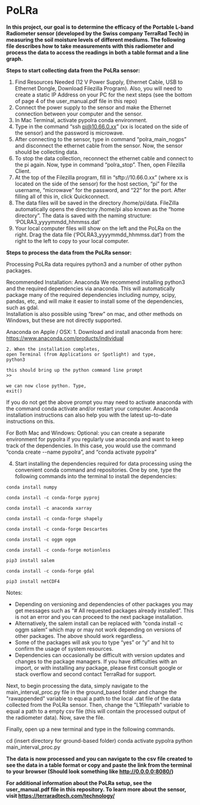 # PoLRa
**In this project, our goal is to determine the efficacy of the Portable L-band Radiometer sensor (developed by the Swiss company TerraRad Tech) in measuring 
the soil moisture levels of different mediums. The following file describes how to take measurements with this radiometer and process the data to access the readings in both
a table format and a line graph.**

**Steps to start collecting data from the PoLRa sensor:**
  1. Find Resources Needed (12 V Power Supply, Ethernet Cable, USB to Ethernet Dongle, Download Filezilla Program). Also, you will need to create a static IP Address on your PC for the next steps (see the bottom of page 4 of the user_manual.pdf file in this repo)
  2. Connect the power supply to the sensor and make the Ethernet connection between your computer and the sensor.
  3. In Mac Terminal, activate pypolra conda environment.
  4. Type in the command “ssh pi@10.66.0.xx” (xx is located on the side of the sensor) and the password is microwave.
  5. After connecting to the sensor, type in command “polra_main_nogps” and disconnect the ethernet cable from the sensor. Now, the sensor should be collecting data.
  6. To stop the data collection, reconnect the ethernet cable and connect to the pi again. Now, type in command “polra_stop”. Then, open Filezilla Client.
  7. At the top of the Filezilla program, fill in “sftp://10.66.0.xx” (where xx is located on the side of the sensor) for the host section, “pi” for the username, “microwave” for the password, and “22” for the port. After filling all of this in, click Quickconnect.
  8. The data files will be saved in the directory /home/pi/data. FileZilla automatically opens the directory /home/pi also known as the “home directory”. The data is saved with the naming structure: ‘POLRA3_yyyymmdd_hhmmss.dat’
  9. Your local computer files will show on the left and the PoLRa on the right. Drag the data file (‘POLRA3_yyyymmdd_hhmmss.dat’) from the right to the left to copy to your local computer.

**Steps to process the data from the PoLRa sensor:**

  Processing PoLRa data requires python3 and a number of other python packages. 
   
  Recommended Installation: Anaconda 
  We recommend installing python3 and the required dependencies via anaconda. This will automatically package many of the required dependencies including numpy, scipy, pandas, etc, and will make it easier 
  to install some of the dependencies, such as gdal.  
  Installation is also possible using “brew” on mac, and other methods on Windows, but these are not directly supported.
  
  Anaconda on Apple / OSX: 
    1. Download and install anaconda from here: https://www.anaconda.com/products/individual 
     
    2. When the installation completes,  
    open Terminal (from Applications or Spotlight) and type, 
    python3 
     
    this should bring up the python command line prompt  
    >> 
     
    we can now close python. Type, 
    exit() 
  
  If you do not get the above prompt you may need to activate anaconda with the command conda activate and/or restart your computer. Anaconda installation instructions can also help you with 
  the latest up-to-date instructions on this.
  
  For Both Mac and Windows: 
    Optional: you can create a separate environment for pypolra if you regularly use anaconda and want to 
    keep track of the dependencies. In this case, you would use the command  
    “conda create --name pypolra”, and “conda activate pypolra”  
   
  4. Start installing the dependencies required for data processing using the convenient conda command and repositories. 
   One by one, type the following commands into the terminal to install the dependencies:
   
    conda install numpy 
   
    conda install -c conda-forge pyproj 
   
    conda install -c anaconda xarray 
   
    conda install -c conda-forge shapely 
   
    conda install -c conda-forge Descartes 
   
    conda install -c oggm oggm 
   
    conda install -c conda-forge motionless 
   
    pip3 install salem 
   
    conda install -c conda-forge gdal 
   
    pip3 install netCDF4
  
  Notes:
  - Depending on versioning and dependencies of other packages you may get messages such as “# All requested packages already installed”. This is not an error and you can proceed to the 
  next package installation.  
  - Alternatively, the salem install can be replaced with “conda install -c oggm salem“ which may or may not work depending on versions of other packages. The above should work regardless.  
  - Some of the packages will ask you to type “yes” or “y” and hit <enter> to confirm the usage of system 
  resources.  
  - Dependencies can occasionally be difficult with version updates and changes to the package managers. If you have difficulties with an import, or with installing any package, please first 
  consult google or stack overflow and second contact TerraRad for support.

  
  Next, to begin processing the data, simply navigate to the main_interval_proc.py file in the ground_based folder and change the "rawappended" variable to equal a path to the local .dat file of the data 
  collected from the PoLRa sensor. 
  Then, change the "L1filepath" variable to equal a path to a empty csv file (this will contain the processed output of the radiometer data). 
  Now, save the file.

  Finally, open up a new terminal and type in the following commands.

  cd (insert directory for ground-based folder)
  conda activate pypolra
  python main_interval_proc.py

**The data is now processed and you can navigate to the csv file created to see the data in a table format or copy and paste the link from the terminal to your browser (Should look something like http://0.0.0.0:8080/)**

**For additional information about the PoLRa setup, see the user_manual.pdf file in this repository. To learn more about the sensor, visit https://terraradtech.com/technology/**
